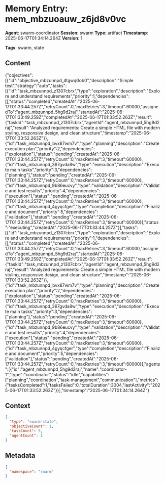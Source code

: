 # Memory Entry: mem_mbzuoauw_z6jd8v0vc

**Agent**: swarm-coordinator
**Session**: swarm
**Type**: artifact
**Timestamp**: 2025-06-17T01:34:14.264Z
**Version**: 1

**Tags**: swarm, state

## Content

{"objectives":[{"id":"objective_mbzunnpd_4tgwq0ob0","description":"Simple test","strategy":"auto","tasks":[{"id":"task_mbzunnpd_z1307cbrx","type":"exploration","description":"Explore and understand requirements","priority":1,"dependencies":[],"status":"completed","createdAt":"2025-06-17T01:33:44.257Z","retryCount":0,"maxRetries":3,"timeout":60000,"assignedTo":"agent_mbzunnpd_5hg9d2raj","startedAt":"2025-06-17T01:33:49.259Z","completedAt":"2025-06-17T01:33:52.263Z","result":{"taskId":"task_mbzunnpd_z1307cbrx","agentId":"agent_mbzunnpd_5hg9d2raj","result":"Analyzed requirements: Create a simple HTML file with modern styling, responsive design, and clean structure","timestamp":"2025-06-17T01:33:52.263Z"}},{"id":"task_mbzunnpd_bvx87wm7v","type":"planning","description":"Create execution plan","priority":2,"dependencies":["exploration"],"status":"pending","createdAt":"2025-06-17T01:33:44.257Z","retryCount":0,"maxRetries":3,"timeout":60000},{"id":"task_mbzunnpd_397gvda8w","type":"execution","description":"Execute main tasks","priority":3,"dependencies":["planning"],"status":"pending","createdAt":"2025-06-17T01:33:44.257Z","retryCount":0,"maxRetries":3,"timeout":60000},{"id":"task_mbzunnpd_9b86eucvy","type":"validation","description":"Validate and test results","priority":4,"dependencies":["execution"],"status":"pending","createdAt":"2025-06-17T01:33:44.257Z","retryCount":0,"maxRetries":3,"timeout":60000},{"id":"task_mbzunnpd_4gyqcfger","type":"completion","description":"Finalize and document","priority":5,"dependencies":["validation"],"status":"pending","createdAt":"2025-06-17T01:33:44.257Z","retryCount":0,"maxRetries":3,"timeout":60000}],"status":"executing","createdAt":"2025-06-17T01:33:44.257Z"}],"tasks":[{"id":"task_mbzunnpd_z1307cbrx","type":"exploration","description":"Explore and understand requirements","priority":1,"dependencies":[],"status":"completed","createdAt":"2025-06-17T01:33:44.257Z","retryCount":0,"maxRetries":3,"timeout":60000,"assignedTo":"agent_mbzunnpd_5hg9d2raj","startedAt":"2025-06-17T01:33:49.259Z","completedAt":"2025-06-17T01:33:52.263Z","result":{"taskId":"task_mbzunnpd_z1307cbrx","agentId":"agent_mbzunnpd_5hg9d2raj","result":"Analyzed requirements: Create a simple HTML file with modern styling, responsive design, and clean structure","timestamp":"2025-06-17T01:33:52.263Z"}},{"id":"task_mbzunnpd_bvx87wm7v","type":"planning","description":"Create execution plan","priority":2,"dependencies":["exploration"],"status":"pending","createdAt":"2025-06-17T01:33:44.257Z","retryCount":0,"maxRetries":3,"timeout":60000},{"id":"task_mbzunnpd_397gvda8w","type":"execution","description":"Execute main tasks","priority":3,"dependencies":["planning"],"status":"pending","createdAt":"2025-06-17T01:33:44.257Z","retryCount":0,"maxRetries":3,"timeout":60000},{"id":"task_mbzunnpd_9b86eucvy","type":"validation","description":"Validate and test results","priority":4,"dependencies":["execution"],"status":"pending","createdAt":"2025-06-17T01:33:44.257Z","retryCount":0,"maxRetries":3,"timeout":60000},{"id":"task_mbzunnpd_4gyqcfger","type":"completion","description":"Finalize and document","priority":5,"dependencies":["validation"],"status":"pending","createdAt":"2025-06-17T01:33:44.257Z","retryCount":0,"maxRetries":3,"timeout":60000}],"agents":[{"id":"agent_mbzunnpd_5hg9d2raj","name":"coordinator-1","type":"coordinator","status":"idle","capabilities":["planning","coordination","task-management","communication"],"metrics":{"tasksCompleted":1,"tasksFailed":0,"totalDuration":3004,"lastActivity":"2025-06-17T01:33:52.263Z"}}],"timestamp":"2025-06-17T01:34:14.264Z"}

## Context

```json
{
  "type": "swarm-state",
  "objectiveCount": 1,
  "taskCount": 5,
  "agentCount": 1
}
```

## Metadata

```json
{
  "namespace": "swarm"
}
```
